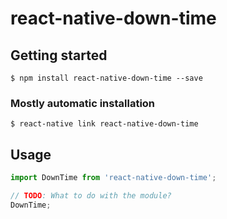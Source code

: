 # react-native-down-time

## Getting started

`$ npm install react-native-down-time --save`

### Mostly automatic installation

`$ react-native link react-native-down-time`

## Usage
```javascript
import DownTime from 'react-native-down-time';

// TODO: What to do with the module?
DownTime;
```
